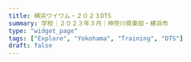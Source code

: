 ```yaml
---
title: 横浜ワイワム・２０２３DTS
summary: 学校｜２０２３年３月｜神奈川県東部・横浜市
type: "widget_page"
tags: ["Explore", "Yokohama", "Training", "DTS"]
draft: false
---
```

